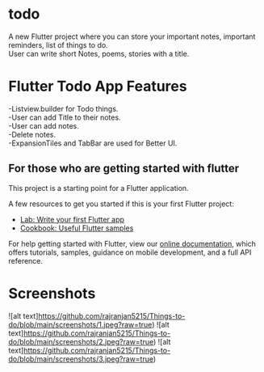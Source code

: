 # todo

A new Flutter project where you can store your important notes, important reminders, list of things to do.<br />
User can write short Notes, poems, stories with a title.

# Flutter Todo App Features
-Listview.builder for Todo things. <br />
-User can add Title to their notes.<br />
-User can add notes.<br />
-Delete notes.<br />
-ExpansionTiles and TabBar are used for Better UI.<br />

## For those who are getting started with flutter

This project is a starting point for a Flutter application.

A few resources to get you started if this is your first Flutter project:

- [Lab: Write your first Flutter app](https://flutter.dev/docs/get-started/codelab)
- [Cookbook: Useful Flutter samples](https://flutter.dev/docs/cookbook)

For help getting started with Flutter, view our
[online documentation](https://flutter.dev/docs), which offers tutorials,
samples, guidance on mobile development, and a full API reference.



# Screenshots
![alt text]https://github.com/rajranjan5215/Things-to-do/blob/main/screenshots/1.jpeg?raw=true)
![alt text]https://github.com/rajranjan5215/Things-to-do/blob/main/screenshots/2.jpeg?raw=true)
![alt text]https://github.com/rajranjan5215/Things-to-do/blob/main/screenshots/3.jpeg?raw=true)

